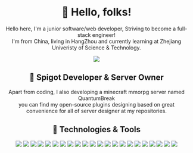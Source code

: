 <h1 align="center">
  👋 Hello, folks!
</h1>
<p align="center">
Hello here, I'm a junior software/web developer, Striving to become a full-stack engineer!
<br>
I'm from China, living in HangZhou and currently learning at Zhejiang Univeristy of Science & Technology.
</p>
<p style="margin-top: 5px" align="center"><img align="center" src="https://github-readme-stats.vercel.app/api?username=Nesb01t&show_icons=true"></img></p>

<h2 align="center">
  📝 Spigot Developer & Server Owner
</h2>
<p align="center">
Apart from coding, I also developing a minecraft mmorpg server named QuantumBreak
<br>
you can find my open-source plugins designing based on great convenience for all of server designer at my repositories.
<br>
  

</p>


<h2 align="center">
  🚀 Technologies & Tools
</h2>
<p align="center">
  <img src="https://img.shields.io/badge/C%23-239120?style=for-the-badge&logo=c-sharp&logoColor=white"></img>
  <img src="https://img.shields.io/badge/Python-3776AB?style=for-the-badge&logo=python&logoColor=white"></img>
  <img src="https://img.shields.io/badge/HTML-239120?style=for-the-badge&logo=html5&logoColor=white"></img>
  <img src="https://img.shields.io/badge/CSS-239120?&style=for-the-badge&logo=css3&logoColor=white"></img>
  <img src="https://img.shields.io/badge/.NET-5C2D91?style=for-the-badge&logo=.net&logoColor=white"></img>
  <img src="https://img.shields.io/badge/JavaScript-F7DF1E?style=for-the-badge&logo=JavaScript&logoColor=white"></img>
  <img src="https://img.shields.io/badge/Node.js-43853D?style=for-the-badge&logo=node.js&logoColor=white"></img>
  <img src="https://img.shields.io/badge/Sass-CC6699?style=for-the-badge&logo=sass&logoColor=white"></img>
  <img src="https://img.shields.io/badge/Java-ED8B00?style=for-the-badge&logo=openjdk&logoColor=white"></img>
  <img src="https://img.shields.io/badge/Kotlin-0095D5?&style=for-the-badge&logo=kotlin&logoColor=white"></img>
  <img src="https://img.shields.io/badge/Dart-0175C2?style=for-the-badge&logo=dart&logoColor=white"></img>
  <img src="https://img.shields.io/badge/Lua-2C2D72?style=for-the-badge&logo=lua&logoColor=white"></img>
  <img src="https://img.shields.io/badge/Markdown-000000?style=for-the-badge&logo=markdown&logoColor=white"></img>
  <img src="https://img.shields.io/badge/React-20232A?style=for-the-badge&logo=react&logoColor=61DAFB"></img>
  <img src="https://img.shields.io/badge/Vue.js-35495E?style=for-the-badge&logo=vue.js&logoColor=4FC08D"></img>
  <img src="https://img.shields.io/badge/Spring-6DB33F?style=for-the-badge&logo=spring&logoColor=white"></img>
  <img src="https://img.shields.io/badge/Flutter-02569B?style=for-the-badge&logo=flutter&logoColor=white"></img>
  <img src="https://img.shields.io/badge/MySQL-00000F?style=for-the-badge&logo=mysql&logoColor=white"></img>
  <img src="https://img.shields.io/badge/PostgreSQL-316192?style=for-the-badge&logo=postgresql&logoColor=white"></img>
  <img src="https://img.shields.io/badge/Unity-100000?style=for-the-badge&logo=unity&logoColor=white"></img>
  <img src="https://img.shields.io/badge/Powershell-2CA5E0?style=for-the-badge&logo=powershell&logoColor=white"></img>
  <img src="https://img.shields.io/badge/npm-CB3837?style=for-the-badge&logo=npm&logoColor=white"></img>
</p>
